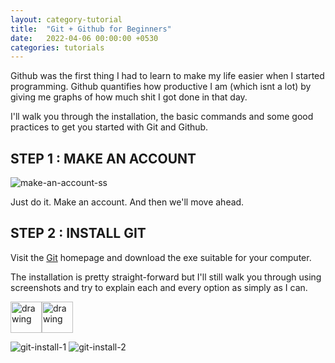 ```yaml
---
layout: category-tutorial
title:  "Git + Github for Beginners"
date:   2022-04-06 00:00:00 +0530
categories: tutorials
---
```


Github was the first thing I had to learn to make my life easier when I started programming. Github quantifies how productive I am (which isnt a lot) by giving me graphs of how much shit I got done in that day.

I'll walk you through the installation, the basic commands and some good practices to get you started with Git and Github.

## STEP 1 : MAKE AN ACCOUNT
![make-an-account-ss](https://i.imgur.com/eFplu6R.png)

Just do it. Make an account. And then we'll move ahead.

## STEP 2 : INSTALL GIT
Visit the [Git](https://git-scm.com/download/win) homepage and download the exe suitable for your computer.

The installation is pretty straight-forward but I'll still walk you through using screenshots and try to explain each and every option as simply as I can.

<img src="https://i.imgur.com/7cZORe0.png" alt="drawing" width="50"/><img src="https://i.imgur.com/7cZORe0.png" alt="drawing" width="50"/>

![git-install-1](https://i.imgur.com/7cZORe0.png) ![git-install-2](https://i.imgur.com/7cZORe0.png)
